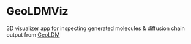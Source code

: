 # GeoLDMViz
3D visualizer app for inspecting generated molecules &amp; diffusion chain output from [GeoLDM](https://github.com/MinkaiXu/GeoLDM)
